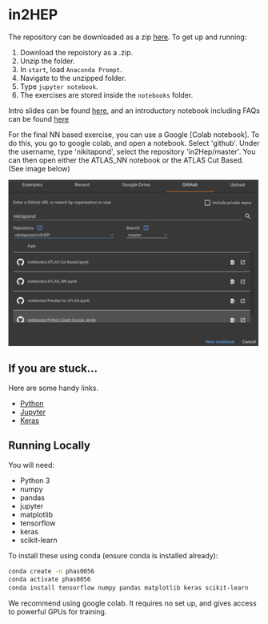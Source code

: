 # in2HEP

The repository can be downloaded as a zip [here](https://github.com/nikitapond/in2HEP/archive/refs/heads/master.zip). To get up and running:
1. Download the repoistory as a .zip.
2. Unzip the folder.
3. In `start`, load `Anaconda Prompt`.
4. Navigate to the unzipped folder.
5. Type `jupyter notebook`.
6. The exercises are stored inside the `notebooks` folder.

Intro slides can be found [here](http://svanstro.web.cern.ch/svanstro/in2hep/in2hep-outline.pdf), and an introductory notebook including FAQs can be found [here](https://github.com/nikitapond/in2HEP/blob/master/notebooks/ATLAS_Hbb_Challenge.ipynb)


For the final NN based exercise, you can use a Google [Colab notebook]. To do this, you go to google colab, and open a notebook. Select 'github'. Under the username, type 'nikitapond', select the repository 'in2Hep/master'. You can then open either the ATLAS_NN notebook or the ATLAS Cut Based. (See image below)


<img src="notebooks/images/colab.png"  width="500">

## If you are stuck...

Here are some handy links.
* [Python](https://docs.python.org/3/)
* [Jupyter](https://realpython.com/jupyter-notebook-introduction/)
* [Keras](https://keras.io/)

## Running Locally 
You will need:
- Python 3
- numpy
- pandas
- jupyter
- matplotlib
- tensorflow
- keras
- scikit-learn

To install these using conda (ensure conda is installed already):
```bash
conda create -n phas0056
conda activate phas0056
conda install tensorflow numpy pandas matplotlib keras scikit-learn
```

We recommend using google colab. It requires no set up, and gives access to powerful GPUs for training.
